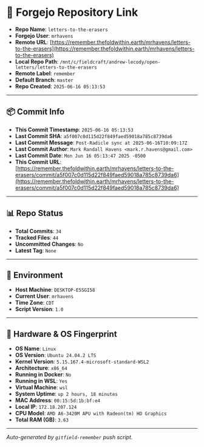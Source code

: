 # 🔗 Forgejo Repository Link

- **Repo Name**: `letters-to-the-erasers`
- **Forgejo User**: `mrhavens`
- **Remote URL**: [https://remember.thefoldwithin.earth/mrhavens/letters-to-the-erasers](https://remember.thefoldwithin.earth/mrhavens/letters-to-the-erasers)
- **Local Repo Path**: `/mnt/c/fieldcraft/andrew-lecody/open-letters/letters-to-the-erasers`
- **Remote Label**: `remember`
- **Default Branch**: `master`
- **Repo Created**: `2025-06-16 05:13:53`

---

## 📦 Commit Info

- **This Commit Timestamp**: `2025-06-16 05:13:53`
- **Last Commit SHA**: `a5f007c0d115d22f849faed59018a785c8739da6`
- **Last Commit Message**: `Post-Radicle sync at 2025-06-16T10:09:17Z`
- **Last Commit Author**: `Mark Randall Havens <mark.r.havens@gmail.com>`
- **Last Commit Date**: `Mon Jun 16 05:13:47 2025 -0500`
- **This Commit URL**: [https://remember.thefoldwithin.earth/mrhavens/letters-to-the-erasers/commit/a5f007c0d115d22f849faed59018a785c8739da6](https://remember.thefoldwithin.earth/mrhavens/letters-to-the-erasers/commit/a5f007c0d115d22f849faed59018a785c8739da6)

---

## 📊 Repo Status

- **Total Commits**: `34`
- **Tracked Files**: `44`
- **Uncommitted Changes**: `No`
- **Latest Tag**: `None`

---

## 🧭 Environment

- **Host Machine**: `DESKTOP-E5SGI58`
- **Current User**: `mrhavens`
- **Time Zone**: `CDT`
- **Script Version**: `1.0`

---

## 🧬 Hardware & OS Fingerprint

- **OS Name**: `Linux`
- **OS Version**: `Ubuntu 24.04.2 LTS`
- **Kernel Version**: `5.15.167.4-microsoft-standard-WSL2`
- **Architecture**: `x86_64`
- **Running in Docker**: `No`
- **Running in WSL**: `Yes`
- **Virtual Machine**: `wsl`
- **System Uptime**: `up 2 hours, 18 minutes`
- **MAC Address**: `00:15:5d:1b:bf:e4`
- **Local IP**: `172.18.207.124`
- **CPU Model**: `AMD A6-3420M APU with Radeon(tm) HD Graphics`
- **Total RAM (GB)**: `3.63`

---

_Auto-generated by `gitfield-remember` push script._

